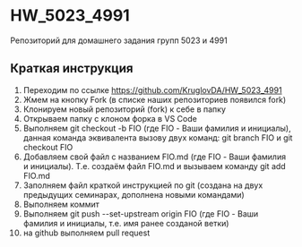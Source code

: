# HW_5023_4991
Репозиторий для домашнего задания групп 5023 и 4991
## Краткая инструкция
1. Переходим по ссылке https://github.com/KruglovDA/HW_5023_4991
2. Жмем на кнопку Fork (в списке наших репозиториев появился fork)
3. Клонируем новый репозиторий  (fork) к себе в папку
4. Открываем папку с клоном форка в VS Code
5. Выполняем git checkout -b FIO (где FIO - Ваши фамилия и инициалы), данная команда эквивалента вызову двух команд: git branch FIO и git checkout FIO
6. Добавляем свой файл с названием FIO.md (где FIO - Ваши фамилия и инициалы). Т.е. создаём файл FIO.md и вызываем команду git add FIO.md
7. Заполняем файл краткой инструкцией по git (создана на двух предыдущих семинарах, дополнена новыми командами)
8. Выполняем коммит
9. Выполняем git push --set-upstream origin FIO (где FIO - Ваши фамилия и инициалы, т.е. имя ранее созданой ветки)
10. на github выполняем pull request
